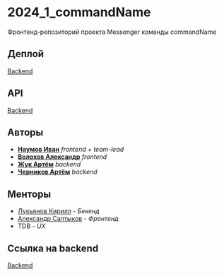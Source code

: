 # 2024_1_commandName

Фронтенд-репозиторий проекта Messenger команды commandName

## Деплой

[Backend](https://github.com/go-park-mail-ru/2024_1_commandName)

## API

[Backend](https://github.com/go-park-mail-ru/2024_1_commandName)

## Авторы

- [**Наумов Иван**](https://github.com/IvanNaum) _frontend + team-lead_
- [**Волохов Александр**](https://github.com/oFem1m) _frontend_
- [**Жук Артём**](https://github.com/artmzhuk) _backend_
- [**Черников Артём**](https://github.com/FunnyRockfish) _backend_

## Менторы

- [Лукьянов Кирилл](https://github.com/Antihoman) - _Бекенд_
- [Александр Салтыков](https://github.com/johnSamilin) - _Фронтенд_
- TDB - _UX_

## Ссылка на backend

[Backend](https://github.com/go-park-mail-ru/2024_1_commandName)
